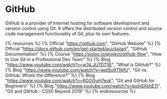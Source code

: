 # GitHub

GitHub is a provider of Internet hosting for software development and version control using Git. It offers the distributed version control and source code management functionality of Git, plus its own features.

{% resources %}
  {% Official "https://github.com", "GitHub Website" %}
  {% Official "https://docs.github.com/en/get-started/quickstart", "GitHub Documentation" %}
  {% Course "https://ooloo.io/project/github-flow", "How to Use Git in a Professional Dev Team" %}
  {% Blog "https://www.youtube.com/watch?v=w3jLJU7DT5E", "What is GitHub?" %}
  {% Blog "https://www.youtube.com/watch?v=wpISo9TNjfU", "Git vs. GitHub: Whats the difference?" %}
  {% Blog "https://www.youtube.com/watch?v=RGOj5yH7evk", "Git and GitHub for Beginners" %}
  {% Blog "https://www.youtube.com/watch?v=eulnSXkhE7I", "Git and GitHub - CS50 Beyond 2019" %}
{% endresources %}